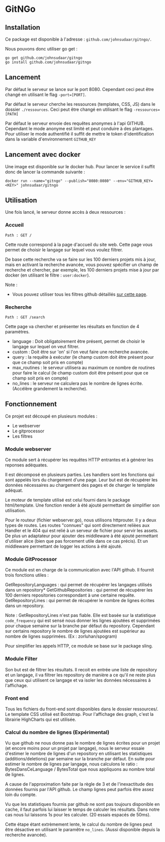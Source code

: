 # GitNGo

## Installation

Ce package est disponible à l'adresse : `github.com/johnsudaar/gitngo/`.

Nous pouvons donc utiliser go get :
```shell
go get github.com/johnsudaar/gitngo
go install github.com/johnsudaar/gitngo
```

## Lancement

Par défaut le serveur se lance sur le port 8080. Cependant ceci peut être changé en utilisant le flag `-port=[PORT]`.

Par défaut le serveur cherche les ressources (templates, CSS, JS) dans le dossier `./ressources`. Ceci peut être changé en utilisant le flag `-ressources=[PATH]`

Par défaut le serveur envoie des requêtes anonymes à l'api GITHUB. Cependant le mode anonyme est limité et peut conduire à des plantages.
Pour utiliser le mode authentifié il suffit de mettre le token d'identification dans la variable d'environnement `GITHUB_KEY`

## Lancement avec docker

Une image est disponible sur le docker hub. Pour lancer le service il suffit donc de lancer la commande suivante :

```shell
docker run --name="gitngo" --publish="8080:8080" --env="GITHUB_KEY=<KEY>" johnsudaar/gitngo
```

## Utilisation
Une fois lancé, le serveur donne accès à deux ressources :

### Accueil

`Path : GET / `

Cette route correspond à la page d'accueil du site web. Cette page vous permet de choisir le langage sur lequel vous voulez filtrer.

De base cette recherche va se faire sur les 100 derniers projets mis à jour, mais en activant la recherche avancée, vous pouvez spécifier un champ de recherche et chercher, par exemple, les 100 derniers projets mise à jour par docker (en utilisant le filtre : `user:docker`).

Note :
* Vous pouvez utiliser tous les filtres github détaillés [sur cette page](https://help.github.com/articles/searching-repositories/).

### Recherche
`Path : GET /search`

Cette page va chercher et présenter les résultats en fonction de 4 paramètres.

* language : Doit obligatoirement être présent, permet de choisir le langage sur lequel on veut filtrer.
* custom : Doit être sur 'on' si l'on veut faire une recherche avancée.
* query : la requête à exécuter (le champ custom doit être présent pour que ce champ soit pris en compte)
* max_routines : le serveur utilisera au maximum ce nombre de routines pour faire le calcul (le champ custom doit être présent pour que ce champ soit pris en compte)
* no_lines : le serveur ne calculera pas le nombre de lignes écrite. (Accélère grandement la recherche).

## Fonctionnement

Ce projet est découpé en plusieurs modules :
* Le webserver
* Le gitprocessor
* Les filtres

### Module webserver

Ce module sert à récupérer les requêtes HTTP entrantes et à générer les reponses adéquates.

Il est décomposé en plusieurs parties.
Les handlers sont les fonctions qui sont appelés lors du chargement d'une page. Leur but est de récupérer les données nécessaires au chargement des pages et de charger le template adéquat.

Le moteur de template utilisé est celui fourni dans le package html/template. Une fonction render à été ajouté permettant de simplifier son utilisation.

Pour le routeur (fichier webserver.go), nous utilisons httprouter. Il y a deux types de routes. Les routes "connues" qui sont directement relièes aux Handler et le 404 qui est relié à un serveur de fichier pour servir les assets. De plus un adaptateur pour ajouter des middleware à été ajouté permettant d'utiliser alice (bien que pas forcement utile dans ce cas précis). Et un middleware permettant de logger les actions à été ajouté.

### Module GitProcessor

Ce module est en charge de la communication avec l'API github. Il fournit trois fonctions utiles :

GetRepositoryLanguages : qui permet de récupérer les langages utilisés dans un repository*
GetGithubRepositories : qui permet de récupérer les 100 derniers repositories correspondant à une certaine requête.
GetRepositoryLines : qui permet de récupérer le nombre de lignes écrites dans un repository.

Note :
GetRepositoryLines n'est pas fiable. Elle est basée sur la statistique `code_frequency` qui est sensé nous donner les lignes ajoutées et supprimées pour chaque semaine sur la branche par défaut du repository. Cependant sur certains repository le nombre de lignes ajoutées est supérieur au nombre de lignes supprimées. (Ex : zorluhan/spogram)

Pour simplifier les appels HTTP, ce module se base sur le package sling.

### Module Filter

Son but est de filtrer les résultats. Il recoit en entrée une liste de repository et un langage, il va filtrer les repository de manière a ce qu'il ne reste plus que ceux qui utilisent ce langage et va isoler les données nécessaires à l'affichage.

### Front end
Tous les fichiers du front-end sont disponibles dans le dossier ressources/.
Le template CSS utilisé est Bootstrap.
Pour l'affichage des graph, c'est la librairie HighCharts qui est utilisée.

### Calcul du nombre de lignes (Expérimental)

Vu que github ne nous donne pas le nombre de lignes écrites pour un projet (et encore moins pour un projet par langage),
nous le serveur essaie d'estimer le nombre de lignes d'un repository en utilisant les statistiques (additions/deletions) par semaine sur la branche par défaut.
En suite pour estimer le nombre de lignes par langage, nous calculons le ratio : BytesDansCeLanguage / BytesTotal que nous appliquons au nombre total de lignes.

A cause de l'approximation faite par la règle de 3 et de l'inexactitude des données fournis par l'API github. Le champ lignes peut parfois être assez loin du compte.

Vu que les statistiques fournis par github ne sont pas toujours disponible en cache, il faut parfois lui laisser le temps de calculer les résultats. Dans notre cas nous lui laissons 1s pour les calculer. (20 essais espacés de 50ms).

Cette étape étant extrèmement lente, le calcul du nombre de lignes peut être désactive en utilisant le paramêtre `no_lines`. (Aussi disponible depuis la recherche avancée).
